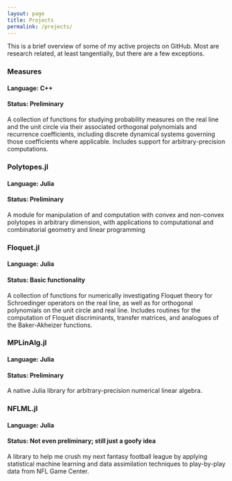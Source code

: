 ```yaml
---
layout: page
title: Projects
permalink: /projects/
---
```


This is a brief overview of some of my active projects on GitHub. Most are research related, at least tangentially, but there are a few exceptions.

### Measures

#### Language: C++ ####
#### Status: Preliminary ####

A collection of functions for studying probability measures on the real line and the unit circle via their associated orthogonal polynomials and recurrence coefficients, including discrete dynamical systems governing those coefficients where applicable. Includes support for arbitrary-precision computations.

### Polytopes.jl

#### Language: Julia ####
#### Status: Preliminary ####

A module for manipulation of and computation with convex and non-convex polytopes in arbitrary dimension, with applications to computational and combinatorial geometry and linear programming

### Floquet.jl

#### Language: Julia ####
#### Status: Basic functionality ####

A collection of functions for numerically investigating Floquet theory for Schroedinger operators on the real line, as well as for orthogonal polynomials on the unit circle and real line. Includes routines for the computation of Floquet discriminants, transfer matrices, and analogues of the Baker-Akheizer functions.

### MPLinAlg.jl

#### Language: Julia ####
#### Status: Preliminary ####

A native Julia library for arbitrary-precision numerical linear algebra.

### NFLML.jl

#### Language: Julia ####
#### Status: Not even preliminary; still just a goofy idea ####

A library to help me crush my next fantasy football league by applying statistical machine learning and data assimilation techniques to play-by-play data from NFL Game Center.

